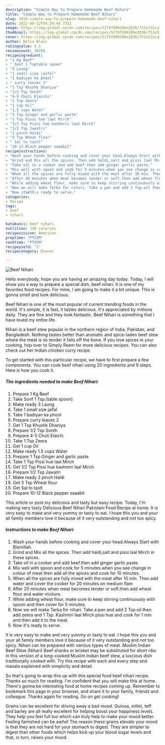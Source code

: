 ```yaml
---
description: "Simple Way to Prepare Homemade Beef Nihari"
title: "Simple Way to Prepare Homemade Beef Nihari"
slug: 1910-simple-way-to-prepare-homemade-beef-nihari
date: 2022-09-12T04:20:44.731Z
image: https://img-global.cpcdn.com/recipes/5179f89928be2836/751x532cq70/beef-nihari-recipe-main-photo.jpg
thumbnail: https://img-global.cpcdn.com/recipes/5179f89928be2836/751x532cq70/beef-nihari-recipe-main-photo.jpg
cover: https://img-global.cpcdn.com/recipes/5179f89928be2836/751x532cq70/beef-nihari-recipe-main-photo.jpg
author: Delia Blair
ratingvalue: 4.1
reviewcount: 38298
recipeingredient:
- "1 Kg Beef"
- " Sonf 1 Tsptable spoon"
- "3 Laung"
- "1 small size jaifal"
- "1 badiyan ka phool"
- " curry leaves 2"
- "1 Tsp Khushk Dhaniya"
- "1/2 Tsp Sonth"
- "4-5 Choti Elaichi"
- "1 Tsp Zeera"
- "1 cup Oil"
- "1.5 cups Water"
- "1 Tsp Ginger and garlic paste"
- "1 Tsp Pissi hue laal Mirch"
- "1/2 Tsp Pissi hue kashmiri laal Mirch"
- "1/2 Tsp Jawatri"
- "2 pinch Haldi"
- "3 Tsp Wheat flour"
- " Sal to tastt"
- "10-12 Black pepper saaabit"
recipeinstructions:
- "Wash your hands before cooking and cover your head.Always Start with Bismillah."
- "Grind and Mix all the spices. Then add haldi,salt and pissi laal Mirch in these spices."
- "Take oil in a cooker and add beef.then add ginger garlic paste."
- "Mix well with spoon and cook for 5 minutes.when you see change in colour of meat then add all the spices and cook for 10 minutes."
- "When all the spices are fully mixed with the meat after 10 min. Then add water and cover the cooker for 20 minutes on medium flam"
- "After 20 minutes when meat becomes tender or soft.then add wheat flour and water mixture."
- "While adding wheat flour, make sure to keep stirring continuously with spoon and then cover for 5 minutes."
- "Now we will make Tarka for nihari. Take a pan and add 2 Tsp.oil then add zeera and 1 Tsp. Kashmiri laal Mirch pissi hue and cook for 1 min and then add it to the meat."
- "Now it&#39;s ready to serve."
categories:
- Recipe
tags:
- beef
- nihari

katakunci: beef nihari 
nutrition: 139 calories
recipecuisine: American
preptime: "PT22M"
cooktime: "PT45M"
recipeyield: "1"
recipecategory: Dinner

---
```



![Beef Nihari](https://img-global.cpcdn.com/recipes/5179f89928be2836/751x532cq70/beef-nihari-recipe-main-photo.jpg)

Hello everybody, hope you are having an amazing day today. Today, I will show you a way to prepare a special dish, beef nihari. It is one of my favorites food recipes. For mine, I am going to make it a bit unique. This is gonna smell and look delicious.

Beef Nihari is one of the most popular of current trending foods in the world. It's simple, it is fast, it tastes delicious. It's appreciated by millions daily. They are fine and they look fantastic. Beef Nihari is something that I have loved my entire life.

Nihari is a beef stew popular in the northern region of India, Pakistan, and Bangladesh. Nothing tastes better than aromatic and spice-laden beef stew where the meat is so tender it falls off the bone. If you love spices in your cooking, hop over to Simply Reem for more delicious recipes. You can also check out her Indian chicken curry recipe.


To get started with this particular recipe, we have to first prepare a few components. You can cook beef nihari using 20 ingredients and 9 steps. Here is how you cook it.

<!--inarticleads1-->

##### The ingredients needed to make Beef Nihari:

1. Prepare 1 Kg Beef
1. Take  Sonf 1 Tsp.(table spoon)
1. Make ready 3 Laung
1. Take 1 small size jaifal
1. Take 1 badiyan ka phool
1. Prepare  curry leaves 2
1. Get 1 Tsp Khushk Dhaniya
1. Prepare 1/2 Tsp Sonth
1. Prepare 4-5 Choti Elaichi
1. Take 1 Tsp Zeera
1. Get 1 cup Oil
1. Make ready 1.5 cups Water
1. Prepare 1 Tsp Ginger and garlic paste
1. Take 1 Tsp Pissi hue laal Mirch
1. Get 1/2 Tsp Pissi hue kashmiri laal Mirch
1. Prepare 1/2 Tsp Jawatri
1. Make ready 2 pinch Haldi
1. Get 3 Tsp Wheat flour
1. Get  Sal to tastt
1. Prepare 10-12 Black pepper saaabit


This article or post my delicious and tasty but easy recipe. Today, I&#39;m making very tasty Delicious Beef Nihari Pakistani Food Recipe at home. It is very easy to make and very yummy or tasty to eat. I hope this you and your all family members love it because of it very outstanding and not too spicy. 

<!--inarticleads2-->

##### Instructions to make Beef Nihari:

1. Wash your hands before cooking and cover your head.Always Start with Bismillah.
1. Grind and Mix all the spices. Then add haldi,salt and pissi laal Mirch in these spices.
1. Take oil in a cooker and add beef.then add ginger garlic paste.
1. Mix well with spoon and cook for 5 minutes.when you see change in colour of meat then add all the spices and cook for 10 minutes.
1. When all the spices are fully mixed with the meat after 10 min. Then add water and cover the cooker for 20 minutes on medium flam
1. After 20 minutes when meat becomes tender or soft.then add wheat flour and water mixture.
1. While adding wheat flour, make sure to keep stirring continuously with spoon and then cover for 5 minutes.
1. Now we will make Tarka for nihari. Take a pan and add 2 Tsp.oil then add zeera and 1 Tsp. Kashmiri laal Mirch pissi hue and cook for 1 min and then add it to the meat.
1. Now it&#39;s ready to serve.


It is very easy to make and very yummy or tasty to eat. I hope this you and your all family members love it because of it very outstanding and not too spicy. Nihari can be prepared with various types of meat. Muslim Indian Beef Stew (Nihari) Beef shanks or brisket may be substituted for short ribs in this version of a long-cooked Muslim Indian beef stew, a luscious dish traditionally cooked with. Try this recipe with each and every step and masala explained with simplicity and detail. 

So that's going to wrap this up with this special food beef nihari recipe. Thanks so much for reading. I'm confident that you will make this at home. There's gonna be interesting food at home recipes coming up. Remember to bookmark this page in your browser, and share it to your family, friends and colleague. Thanks again for reading. Go on get cooking!

Grains can be excellent for driving away a bad mood. Quinoa, millet, teff and barley are all really excellent for helping boost your happiness levels. They help you feel full too which can truly help to make your mood better. Feeling famished can be awful! The reason these grains elevate your mood is that they are not hard for your stomach to digest. They are simpler to digest than other foods which helps kick up your blood sugar levels and that, in turn, raises your mood.
